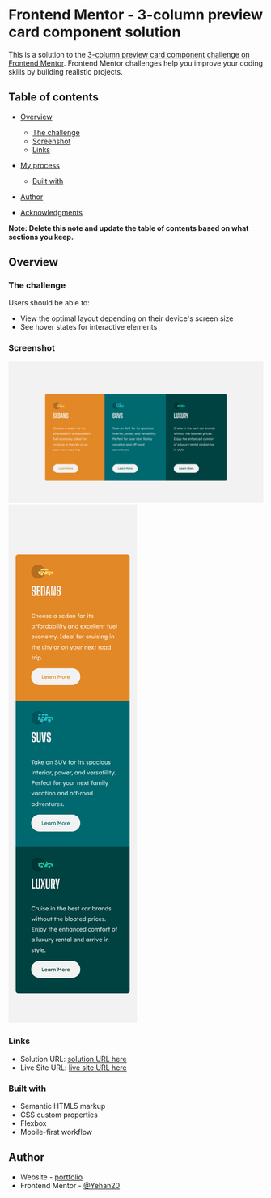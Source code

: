 # Frontend Mentor - 3-column preview card component solution

This is a solution to the [3-column preview card component challenge on Frontend Mentor](https://www.frontendmentor.io/challenges/3column-preview-card-component-pH92eAR2-). Frontend Mentor challenges help you improve your coding skills by building realistic projects. 

## Table of contents

- [Overview](#overview)
  - [The challenge](#the-challenge)
  - [Screenshot](#screenshot)
  - [Links](#links)
- [My process](#my-process)
  - [Built with](#built-with)

- [Author](#author)
- [Acknowledgments](#acknowledgments)

**Note: Delete this note and update the table of contents based on what sections you keep.**

## Overview

### The challenge

Users should be able to:

- View the optimal layout depending on their device's screen size
- See hover states for interactive elements

### Screenshot

![](screenshots/3col-lg-ss.png)
![](screenshots/3col-sm-screen.png)



### Links

- Solution URL: [solution URL here](https://www.frontendmentor.io/solutions/3coulumncardcomponent-R5UzU79aD)
- Live Site URL: [live site URL here](https://3-col-card-component-main.netlify.app/)



### Built with

- Semantic HTML5 markup
- CSS custom properties
- Flexbox
- Mobile-first workflow

## Author

- Website - [portfolio](https://yehan-nilanga.netlify.app/)
- Frontend Mentor - [@Yehan20](https://www.frontendmentor.io/profile/Yehan20)


